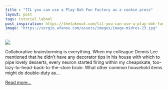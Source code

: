 ```yaml
---
title : "TIL you can use a Play-Doh Fun Factory as a cookie press"
layout: post
tags: tutorial labnol
post_inspiration: https://thetakeout.com/til-you-can-use-a-play-doh-fun-factory-as-a-cookie-pres-1846590809
image: "https://sergio.afanou.com/assets/images/image-midres-23.jpg"
---
```


<img src="https://i.kinja-img.com/gawker-media/image/upload/s--0TUYhc3M--/c_fit,fl_progressive,q_80,w_636/yil6e3flm40wsm1vcxh0.jpg" /><p>Collaborative brainstorming is everything. When my colleague Dennis Lee mentioned that he didn’t have any decorator tips in his house with which to pipe lovely desserts, every neuron started firing within my cheapskate, too-lazy-to-head-back-to-the-store brain. What other common household items might do double-duty as…</p><p><a href="https://thetakeout.com/til-you-can-use-a-play-doh-fun-factory-as-a-cookie-pres-1846590809">Read more...</a></p>